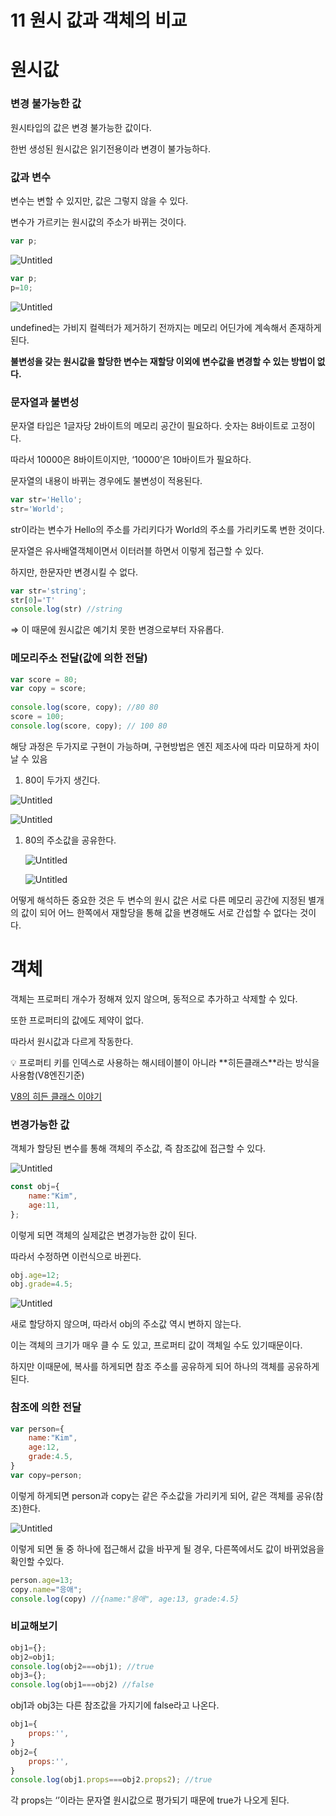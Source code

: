 # 11 원시 값과 객체의 비교

# 원시값

### 변경 불가능한 값

원시타입의 값은 변경 불가능한 값이다.

한번 생성된 원시값은 읽기전용이라 변경이 불가능하다.

### 값과 변수

변수는 변할 수 있지만, 값은 그렇지 않을 수 있다.

변수가 가르키는 원시값의 주소가 바뀌는 것이다.

```jsx
var p;
```

![Untitled](11%20%E1%84%8B%E1%85%AF%E1%86%AB%E1%84%89%E1%85%B5%20%E1%84%80%E1%85%A1%E1%86%B9%E1%84%80%E1%85%AA%20%E1%84%80%E1%85%A2%E1%86%A8%E1%84%8E%E1%85%A6%E1%84%8B%E1%85%B4%20%E1%84%87%E1%85%B5%E1%84%80%E1%85%AD%206ecfc068280d4667846e774f3f1bc448/Untitled.png)

```jsx
var p;
p=10;
```

![Untitled](11%20%E1%84%8B%E1%85%AF%E1%86%AB%E1%84%89%E1%85%B5%20%E1%84%80%E1%85%A1%E1%86%B9%E1%84%80%E1%85%AA%20%E1%84%80%E1%85%A2%E1%86%A8%E1%84%8E%E1%85%A6%E1%84%8B%E1%85%B4%20%E1%84%87%E1%85%B5%E1%84%80%E1%85%AD%206ecfc068280d4667846e774f3f1bc448/Untitled%201.png)

undefined는 가비지 컬렉터가 제거하기 전까지는 메모리 어딘가에 계속해서 존재하게 된다.

**불변성을 갖는 원시값을 할당한 변수는 재할당 이외에 변수값을 변경할 수 있는 방법이 없다.**

### 문자열과 불변성

문자열 타입은 1글자당 2바이트의 메모리 공간이 필요하다. 숫자는 8바이트로 고정이다.

따라서 10000은 8바이트이지만, ‘10000’은 10바이트가 필요하다.

문자열의 내용이 바뀌는 경우에도 불변성이 적용된다.

```jsx
var str='Hello';
str='World';
```

str이라는 변수가 Hello의 주소를 가리키다가 World의 주소를 가리키도록 변한 것이다.

문자열은 유사배열객체이면서 이터러블 하면서 이렇게 접근할 수 있다.

하지만, 한문자만 변경시킬 수 없다.

```jsx
var str='string';
str[0]='T'
console.log(str) //string
```

⇒ 이 때문에 원시값은 예기치 못한 변경으로부터 자유롭다.

### 메모리주소 전달(값에 의한 전달)

```jsx
var score = 80;
var copy = score;
 
console.log(score, copy); //80 80
score = 100;
console.log(score, copy); // 100 80
```

해당 과정은 두가지로 구현이 가능하며, 구현방법은 엔진 제조사에 따라 미묘하게 차이날 수 있음

1. 80이 두가지 생긴다.

![Untitled](11%20%E1%84%8B%E1%85%AF%E1%86%AB%E1%84%89%E1%85%B5%20%E1%84%80%E1%85%A1%E1%86%B9%E1%84%80%E1%85%AA%20%E1%84%80%E1%85%A2%E1%86%A8%E1%84%8E%E1%85%A6%E1%84%8B%E1%85%B4%20%E1%84%87%E1%85%B5%E1%84%80%E1%85%AD%206ecfc068280d4667846e774f3f1bc448/Untitled%202.png)

![Untitled](11%20%E1%84%8B%E1%85%AF%E1%86%AB%E1%84%89%E1%85%B5%20%E1%84%80%E1%85%A1%E1%86%B9%E1%84%80%E1%85%AA%20%E1%84%80%E1%85%A2%E1%86%A8%E1%84%8E%E1%85%A6%E1%84%8B%E1%85%B4%20%E1%84%87%E1%85%B5%E1%84%80%E1%85%AD%206ecfc068280d4667846e774f3f1bc448/Untitled%203.png)

1. 80의 주소값을 공유한다.
    
    
    ![Untitled](11%20%E1%84%8B%E1%85%AF%E1%86%AB%E1%84%89%E1%85%B5%20%E1%84%80%E1%85%A1%E1%86%B9%E1%84%80%E1%85%AA%20%E1%84%80%E1%85%A2%E1%86%A8%E1%84%8E%E1%85%A6%E1%84%8B%E1%85%B4%20%E1%84%87%E1%85%B5%E1%84%80%E1%85%AD%206ecfc068280d4667846e774f3f1bc448/Untitled%204.png)
    
    ![Untitled](11%20%E1%84%8B%E1%85%AF%E1%86%AB%E1%84%89%E1%85%B5%20%E1%84%80%E1%85%A1%E1%86%B9%E1%84%80%E1%85%AA%20%E1%84%80%E1%85%A2%E1%86%A8%E1%84%8E%E1%85%A6%E1%84%8B%E1%85%B4%20%E1%84%87%E1%85%B5%E1%84%80%E1%85%AD%206ecfc068280d4667846e774f3f1bc448/Untitled%205.png)
    

어떻게 해석하든 중요한 것은 두 변수의 원시 값은 서로 다른 메모리 공간에 지정된 별개의 값이 되어 어느 한쪽에서 재할당을 통해 값을 변경해도 서로 간섭할 수 없다는 것이다.

# 객체

객체는 프로퍼티 개수가 정해져 있지 않으며, 동적으로 추가하고 삭제할 수 있다.

또한 프로퍼티의 값에도 제약이 없다.

따라서 원시값과 다르게 작동한다.

<aside>
💡 프로퍼티 키를 인덱스로 사용하는 해시테이블이 아니라 **히든클래스**라는 방식을 사용함(V8엔진기준)

</aside>

[V8의 히든 클래스 이야기](https://engineering.linecorp.com/ko/blog/v8-hidden-class/)

### 변경가능한 값

객체가 할당된 변수를 통해 객체의 주소값, 즉 참조값에 접근할 수 있다.

![Untitled](11%20%E1%84%8B%E1%85%AF%E1%86%AB%E1%84%89%E1%85%B5%20%E1%84%80%E1%85%A1%E1%86%B9%E1%84%80%E1%85%AA%20%E1%84%80%E1%85%A2%E1%86%A8%E1%84%8E%E1%85%A6%E1%84%8B%E1%85%B4%20%E1%84%87%E1%85%B5%E1%84%80%E1%85%AD%206ecfc068280d4667846e774f3f1bc448/Untitled%206.png)

```jsx
const obj={
	name:"Kim",
	age:11,
};
```

이렇게 되면 객체의 실제값은 변경가능한 값이 된다.

따라서 수정하면 이런식으로 바뀐다.

```jsx
obj.age=12;
obj.grade=4.5;
```

![Untitled](11%20%E1%84%8B%E1%85%AF%E1%86%AB%E1%84%89%E1%85%B5%20%E1%84%80%E1%85%A1%E1%86%B9%E1%84%80%E1%85%AA%20%E1%84%80%E1%85%A2%E1%86%A8%E1%84%8E%E1%85%A6%E1%84%8B%E1%85%B4%20%E1%84%87%E1%85%B5%E1%84%80%E1%85%AD%206ecfc068280d4667846e774f3f1bc448/Untitled%207.png)

새로 할당하지 않으며, 따라서 obj의 주소값 역시 변하지 않는다.

이는 객체의 크기가 매우 클 수 도 있고, 프로퍼티 값이 객체일 수도 있기때문이다.

하지만 이때문에, 복사를 하게되면 참조 주소를 공유하게 되어 하나의 객체를 공유하게 된다.

### 참조에 의한 전달

```jsx
var person={
	name:"Kim",
	age:12,
	grade:4.5,
}
var copy=person;
```

이렇게 하게되면 person과 copy는 같은 주소값을 가리키게 되어, 같은 객체를 공유(참조)한다.

![Untitled](11%20%E1%84%8B%E1%85%AF%E1%86%AB%E1%84%89%E1%85%B5%20%E1%84%80%E1%85%A1%E1%86%B9%E1%84%80%E1%85%AA%20%E1%84%80%E1%85%A2%E1%86%A8%E1%84%8E%E1%85%A6%E1%84%8B%E1%85%B4%20%E1%84%87%E1%85%B5%E1%84%80%E1%85%AD%206ecfc068280d4667846e774f3f1bc448/Untitled%208.png)

이렇게 되면 둘 중 하나에 접근해서 값을 바꾸게 될 경우, 다른쪽에서도 값이 바뀌었음을 확인할 수있다.

```jsx
person.age=13;
copy.name="응애";
console.log(copy) //{name:"응애", age:13, grade:4.5}
```

### 비교해보기

```jsx
obj1={};
obj2=obj1;
console.log(obj2===obj1); //true
obj3={};
console.log(obj1===obj2) //false
```

obj1과 obj3는 다른 참조값을 가지기에 false라고 나온다.

```jsx
obj1={
	props:'',
}
obj2={
	props:'',
}
console.log(obj1.props===obj2.props2); //true
```

각 props는 ‘’이라는 문자열 원시값으로 평가되기 때문에 true가 나오게 된다.
